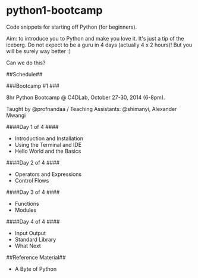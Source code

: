 python1-bootcamp
================

Code snippets for starting off Python (for beginners).

Aim: to introduce you to Python and make you love it. It's just a tip of the iceberg. Do not expect to be a guru in 4 days (actually 4 x 2 hours)! But you will be surely way better :)

Can we do this?

##Schedule##

###Bootcamp #1 ###

8hr Python Bootcamp @ C4DLab, October 27-30, 2014 (6-8pm).

Taught by @profnandaa / Teaching Assistants: @shimanyi, Alexander Mwangi

####Day 1 of 4 ####
* Introduction and Installation
* Using the Terminal and IDE
* Hello World and the Basics

####Day 2 of 4 ####
* Operators and Expressions
* Control Flows

####Day 3 of 4 ####
* Functions
* Modules

####Day 4 of 4 ####
* Input Output
* Standard Library
* What Next


##Reference Material##
* A Byte of Python
